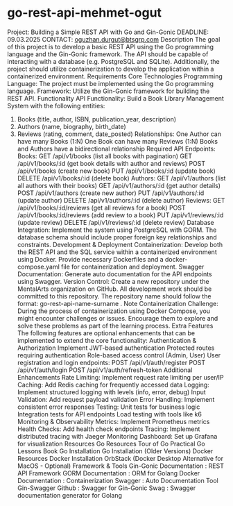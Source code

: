 # go-rest-api-mehmet-ogut

Project: Building a Simple REST API with Go
and Gin-Gonic
DEADLINE: 09.03.2025
CONTACT: oguzhan.durgut@btsgrp.com
Description
The goal of this project is to develop a basic REST API using the Go programming
language and the Gin-Gonic framework. The API should be capable of interacting with a
database (e.g. PostgreSQL and SQLite). Additionally, the project should utilize
containerization to develop the application within a containerized environment.
Requirements
Core Technologies
Programming Language: The project must be implemented using the Go programming
language.
Framework: Utilize the Gin-Gonic framework for building the REST API.
Functionality
API Functionality: Build a Book Library Management System with the following
entities:

1. Books (title, author, ISBN, publication_year, description)
2. Authors (name, biography, birth_date)
3. Reviews (rating, comment, date_posted)
   Relationships:
   One Author can have many Books (1:N)
   One Book can have many Reviews (1:N)
   Books and Authors have a bidirectional relationship
   Required API Endpoints:
   Books:
   GET /api/v1/books (list all books with pagination)
   GET /api/v1/books/:id (get book details with author and reviews)
   POST /api/v1/books (create new book)
   PUT /api/v1/books/:id (update book)
   DELETE /api/v1/books/:id (delete book)
   Authors:
   GET /api/v1/authors (list all authors with their books)
   GET /api/v1/authors/:id (get author details)
   POST /api/v1/authors (create new author)
   PUT /api/v1/authors/:id (update author)
   DELETE /api/v1/authors/:id (delete author)
   Reviews:
   GET /api/v1/books/:id/reviews (get all reviews for a book)
   POST /api/v1/books/:id/reviews (add review to a book)
   PUT /api/v1/reviews/:id (update review)
   DELETE /api/v1/reviews/:id (delete review)
   Database Integration: Implement the system using PostgreSQL with GORM. The
   database schema should include proper foreign key relationships and
   constraints.
   Development & Deployment
   Containerization: Develop both the REST API and the SQL service within a
   containerized environment using Docker. Provide necessary Dockerfiles and a
   docker-compose.yaml file for containerization and deployment.
   Swagger Documentation: Generate auto documentation for the API endpoints using
   Swagger.
   Version Control: Create a new repository under the MentalArts organization on
   GitHub. All development work should be committed to this repository. The
   repository name should follow the format: go-rest-api-name-surname .
   Note
   Containerization Challenge: During the process of containerization using Docker
   Compose, you might encounter challenges or issues. Encourage them to explore
   and solve these problems as part of the learning process.
   Extra Features
   The following features are optional enhancements that can be implemented to extend the
   core functionality:
   Authentication & Authorization
   Implement JWT-based authentication
   Protected routes requiring authentication
   Role-based access control (Admin, User)
   User registration and login endpoints:
   POST /api/v1/auth/register
   POST /api/v1/auth/login
   POST /api/v1/auth/refresh-token
   Additional Enhancements
   Rate Limiting: Implement request rate limiting per user/IP
   Caching: Add Redis caching for frequently accessed data
   Logging: Implement structured logging with levels (info, error, debug)
   Input Validation: Add request payload validation
   Error Handling: Implement consistent error responses
   Testing:
   Unit tests for business logic
   Integration tests for API endpoints
   Load testing with tools like k6
   Monitoring & Observability
   Metrics: Implement Prometheus metrics
   Health Checks: Add health check endpoints
   Tracing: Implement distributed tracing with Jaeger
   Monitoring Dashboard: Set up Grafana for visualization
   Resources
   Go Resources
   Tour of Go
   Practical Go Lessons Book
   Go Installation
   Go Installation (Older Versions)
   Docker Resources
   Docker Installation
   OrbStack (Docker Desktop Alternative for MacOS - Optional)
   Framework & Tools
   Gin-Gonic Documentation : REST API Framework
   GORM Documentation : ORM for Golang
   Docker Documentation : Containerization
   Swagger : Auto Documentation Tool
   Gin-Swagger Github : Swagger for Gin-Gonic
   Swag : Swagger documentation generator for Golang

